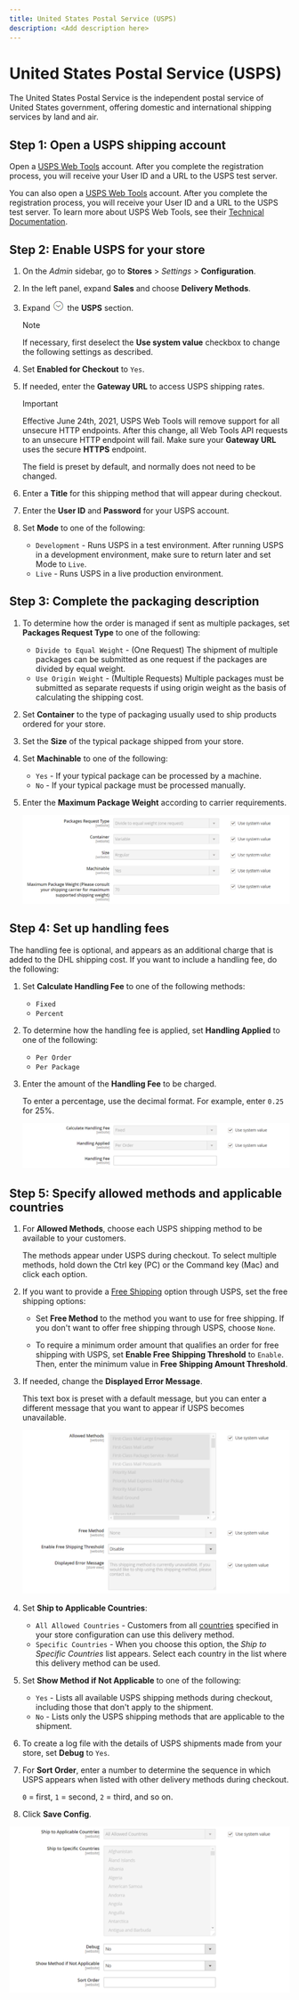 ```yaml
---
title: United States Postal Service (USPS)
description: <Add description here>
---
```

# United States Postal Service (USPS)

The United States Postal Service is the independent postal service of United States government, offering domestic and international shipping services by land and air.

## Step 1: Open a USPS shipping account

Open a [USPS Web Tools][1] account. After you complete the registration process, you will receive your User ID and a URL to the USPS test server.

You can also open a [USPS Web Tools][1] account. After you complete the registration process, you will receive your User ID and a URL to the USPS test server. To learn more about USPS Web Tools, see their [Technical Documentation][2].

## Step 2: Enable USPS for your store

1. On the _Admin_ sidebar, go to **Stores** > _Settings_ > **Configuration**.

1. In the left panel, expand **Sales** and choose **Delivery Methods**.

1. Expand ![Expansion selector](../assets/icon-display-expand.png) the **USPS** section.

   >[!NOTE]
   >
   >If necessary, first deselect the **Use system value** checkbox to change the following settings as described.

1. Set **Enabled for Checkout** to `Yes`.

1. If needed, enter the **Gateway URL** to access USPS shipping rates.

   >[!IMPORTANT]
   >
   >Effective June 24th, 2021, USPS Web Tools will remove support for all unsecure HTTP endpoints. After this change, all Web Tools API requests to an unsecure HTTP endpoint will fail. Make sure your **Gateway URL** uses the secure **HTTPS** endpoint.

   The field is preset by default, and normally does not need to be changed.

1. Enter a **Title** for this shipping method that will appear during checkout.

1. Enter the **User ID** and **Password** for your USPS account.

1. Set **Mode** to one of the following:

   - `Development` - Runs USPS in a test environment. After running USPS in a development environment, make sure to return later and set Mode to `Live`.
   - `Live` - Runs USPS in a live production environment.

## Step 3: Complete the packaging description

1. To determine how the order is managed if sent as multiple packages, set **Packages Request Type** to one of the following:

   - `Divide to Equal Weight` - (One Request) The shipment of multiple packages can be submitted as one request if the packages are divided by equal weight.
   - `Use Origin Weight` - (Multiple Requests) Multiple packages must be submitted as separate requests if using origin weight as the basis of calculating the shipping cost.

1. Set **Container** to the type of packaging usually used to ship products ordered for your store.

1. Set the **Size** of the typical package shipped from your store.

1. Set **Machinable** to one of the following:

   - `Yes` - If your typical package can be processed by a machine.
   - `No` - If your typical package must be processed manually.

1. Enter the **Maximum Package Weight** according to carrier requirements.

   ![USPS Packaging Settings](../configuration-reference/sales/assets/delivery-methods-usps-packaging.png)<!-- zoom -->

## Step 4: Set up handling fees

The handling fee is optional, and appears as an additional charge that is added to the DHL shipping cost. If you want to include a handling fee, do the following:

1. Set **Calculate Handling Fee** to one of the following methods:

   - `Fixed`
   - `Percent`

1. To determine how the handling fee is applied, set **Handling Applied** to one of the following:

   - `Per Order`
   - `Per Package`

1. Enter the amount of the **Handling Fee** to be charged.

   To enter a percentage, use the decimal format. For example, enter `0.25` for 25%.

   ![USPS Handling Fee](../configuration-reference/sales/assets/delivery-methods-usps-handling-fee.png)<!-- zoom -->

## Step 5: Specify allowed methods and applicable countries

1. For **Allowed Methods**, choose each USPS shipping method to be available to your customers.

   The methods appear under USPS during checkout. To select multiple methods, hold down the Ctrl key (PC) or the Command key (Mac) and click each option.

1. If you want to provide a [Free Shipping](shipping-free.md) option through USPS, set the free shipping options:

   - Set **Free Method** to the method you want to use for free shipping. If you don't want to offer free shipping through USPS, choose `None`.

   - To require a minimum order amount that qualifies an order for free shipping with USPS, set **Enable Free Shipping Threshold** to `Enable`. Then, enter the minimum value in **Free Shipping Amount Threshold**.

1. If needed, change the **Displayed Error Message**.

   This text box is preset with a default message, but you can enter a different message that you want to appear if USPS becomes unavailable.

   ![USPS Allowed Methods](../configuration-reference/sales/assets/delivery-methods-usps-allowed-methods.png)<!-- zoom -->

1. Set **Ship to Applicable Countries**:

   - `All Allowed Countries` - Customers from all [countries](../getting-started/store-details.md#country-options) specified in your store configuration can use this delivery method.
   - `Specific Countries` - When you choose this option, the _Ship to Specific Countries_ list appears. Select each country in the list where this delivery method can be used.

1. Set **Show Method if Not Applicable** to one of the following:

   - `Yes` - Lists all available USPS shipping methods during checkout, including those that don't apply to the shipment.
   - `No` - Lists only the USPS shipping methods that are applicable to the shipment.

1. To create a log file with the details of USPS shipments made from your store, set **Debug** to `Yes`.

1. For **Sort Order**, enter a number to determine the sequence in which USPS appears when listed with other delivery methods during checkout.

   `0` = first, `1` = second, `2` = third, and so on.

1. Click **Save Config**.

![USPS Applicable Countries](../configuration-reference/sales/assets/delivery-methods-usps-countries.png)<!-- zoom -->

[1]: https://secure.shippingapis.com/registration/
[2]: https://www.usps.com/business/web-tools-apis/technical-documentation.htm
